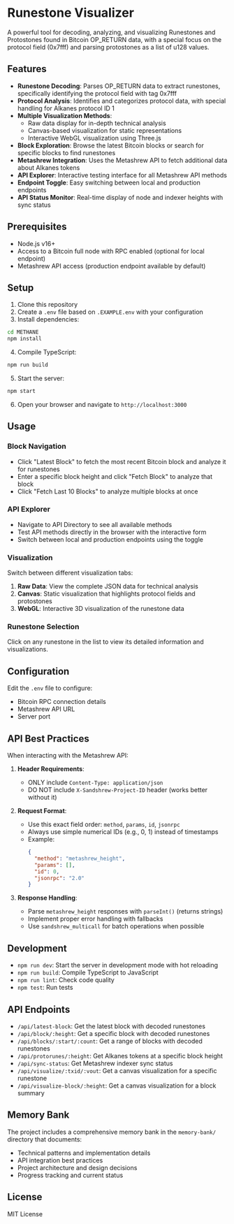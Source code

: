 # Runestone Visualizer

A powerful tool for decoding, analyzing, and visualizing Runestones and Protostones found in Bitcoin OP_RETURN data, with a special focus on the protocol field (0x7fff) and parsing protostones as a list of u128 values.

## Features

- **Runestone Decoding**: Parses OP_RETURN data to extract runestones, specifically identifying the protocol field with tag 0x7fff
- **Protocol Analysis**: Identifies and categorizes protocol data, with special handling for Alkanes protocol ID 1
- **Multiple Visualization Methods**:
  - Raw data display for in-depth technical analysis
  - Canvas-based visualization for static representations
  - Interactive WebGL visualization using Three.js
- **Block Exploration**: Browse the latest Bitcoin blocks or search for specific blocks to find runestones
- **Metashrew Integration**: Uses the Metashrew API to fetch additional data about Alkanes tokens
- **API Explorer**: Interactive testing interface for all Metashrew API methods
- **Endpoint Toggle**: Easy switching between local and production endpoints
- **API Status Monitor**: Real-time display of node and indexer heights with sync status

## Prerequisites

- Node.js v16+
- Access to a Bitcoin full node with RPC enabled (optional for local endpoint)
- Metashrew API access (production endpoint available by default)

## Setup

1. Clone this repository
2. Create a `.env` file based on `.EXAMPLE.env` with your configuration
3. Install dependencies:

```bash
cd METHANE
npm install
```

4. Compile TypeScript:

```bash
npm run build
```

5. Start the server:

```bash
npm start
```

6. Open your browser and navigate to `http://localhost:3000`

## Usage

### Block Navigation

- Click "Latest Block" to fetch the most recent Bitcoin block and analyze it for runestones
- Enter a specific block height and click "Fetch Block" to analyze that block
- Click "Fetch Last 10 Blocks" to analyze multiple blocks at once

### API Explorer

- Navigate to API Directory to see all available methods
- Test API methods directly in the browser with the interactive form
- Switch between local and production endpoints using the toggle

### Visualization

Switch between different visualization tabs:

1. **Raw Data**: View the complete JSON data for technical analysis
2. **Canvas**: Static visualization that highlights protocol fields and protostones
3. **WebGL**: Interactive 3D visualization of the runestone data

### Runestone Selection

Click on any runestone in the list to view its detailed information and visualizations.

## Configuration

Edit the `.env` file to configure:

- Bitcoin RPC connection details
- Metashrew API URL
- Server port

## API Best Practices

When interacting with the Metashrew API:

1. **Header Requirements**:
   - ONLY include `Content-Type: application/json`
   - DO NOT include `X-Sandshrew-Project-ID` header (works better without it)

2. **Request Format**:
   - Use this exact field order: `method`, `params`, `id`, `jsonrpc`
   - Always use simple numerical IDs (e.g., 0, 1) instead of timestamps
   - Example:
     ```json
     {
       "method": "metashrew_height",
       "params": [],
       "id": 0,
       "jsonrpc": "2.0"
     }
     ```

3. **Response Handling**:
   - Parse `metashrew_height` responses with `parseInt()` (returns strings)
   - Implement proper error handling with fallbacks
   - Use `sandshrew_multicall` for batch operations when possible

## Development

- `npm run dev`: Start the server in development mode with hot reloading
- `npm run build`: Compile TypeScript to JavaScript
- `npm run lint`: Check code quality
- `npm test`: Run tests

## API Endpoints

- `/api/latest-block`: Get the latest block with decoded runestones
- `/api/block/:height`: Get a specific block with decoded runestones
- `/api/blocks/:start/:count`: Get a range of blocks with decoded runestones
- `/api/protorunes/:height`: Get Alkanes tokens at a specific block height
- `/api/sync-status`: Get Metashrew indexer sync status
- `/api/visualize/:txid/:vout`: Get a canvas visualization for a specific runestone
- `/api/visualize-block/:height`: Get a canvas visualization for a block summary

## Memory Bank

The project includes a comprehensive memory bank in the `memory-bank/` directory that documents:
- Technical patterns and implementation details
- API integration best practices
- Project architecture and design decisions
- Progress tracking and current status

## License

MIT License
